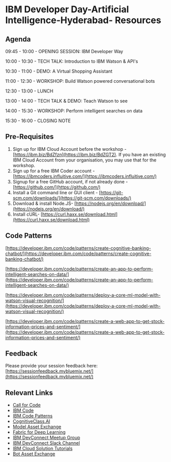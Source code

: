 # IBM Developer Day-Artificial Intelligence-Hyderabad- Resources

## Agenda

09:45 - 10:00	- OPENING SESSION: IBM Developer Way

10:00 - 10:30	- TECH TALK: Introduction to IBM Watson & API's

10:30 - 11:00 - DEMO: A Virtual Shopping Assistant 

11:00 - 12:30	- WORKSHOP: Build Watson powered conversational bots

12:30 - 13:00 - LUNCH

13:00 - 14:00 - TECH TALK & DEMO: Teach Watson to see

14:00 - 15:30 - WORKSHOP: Perform intelligent searches on data 

15:30 - 16:00 - CLOSING NOTE

## Pre-Requisites

1. Sign up for IBM Cloud Account before the workshop - [https://ibm.biz/BdZfzn](https://ibm.biz/BdZGT2). If you have an existing IBM Cloud Account from your organisation, you may use that for the workshop.
2. Sign up for a free IBM Coder account - [https://ibmcoders.influitive.com/](https://ibmcoders.influitive.com/)
3. Signup for a free GitHub account, if not already done  - [https://github.com/](https://github.com/)
4. Install a Git command line or GUI client - [https://git-scm.com/downloads/](https://git-scm.com/downloads/)
5. Download & install Node.JS- [https://nodejs.org/en/download/](https://nodejs.org/en/download/)
6. Install cURL- [https://curl.haxx.se/download.html](https://curl.haxx.se/download.html)

## Code Patterns

[https://developer.ibm.com/code/patterns/create-cognitive-banking-chatbot/](https://developer.ibm.com/code/patterns/create-cognitive-banking-chatbot/)

[https://developer.ibm.com/code/patterns/create-an-app-to-perform-intelligent-searches-on-data/](https://developer.ibm.com/code/patterns/create-an-app-to-perform-intelligent-searches-on-data/)

[https://developer.ibm.com/code/patterns/deploy-a-core-ml-model-with-watson-visual-recognition/](https://developer.ibm.com/code/patterns/deploy-a-core-ml-model-with-watson-visual-recognition/)

[https://developer.ibm.com/code/patterns/create-a-web-app-to-get-stock-information-prices-and-sentiment/](https://developer.ibm.com/code/patterns/create-a-web-app-to-get-stock-information-prices-and-sentiment/)

## Feedback

Please provide your session feedback here:[https://sessionfeedback.mybluemix.net/](https://sessionfeedback.mybluemix.net/)

## Relevant Links

* [Call for Code](https://developer.ibm.com/code/2018/05/24/global-importance-answering-call-code/)
* [IBM Code](https://developer.ibm.com/code/)
* [IBM Code Patterns](https://developer.ibm.com/code/patterns/?cm_sp=Developer-_-Top-Nav-_-Journeys)
* [CognitiveClass.AI](https://cognitiveclass.ai/)
* [Model Asset Exchange](https://developer.ibm.com/code/exchanges/models/)
* [Fabric for Deep Learning](https://github.com/IBM/FfDL)
* [IBM DevConnect Meetup Group](https://www.meetup.com/IBMDevConnect-Bangalore/)
* [IBM DevConnect Slack Channel](https://slackrequest.mybluemix.net)
* [IBM Cloud Solution Tutorials](http://ibm.biz/solution-tutorials)
* [Bot Asset Exchange](https://developer.ibm.com/code/exchanges/bots/)
